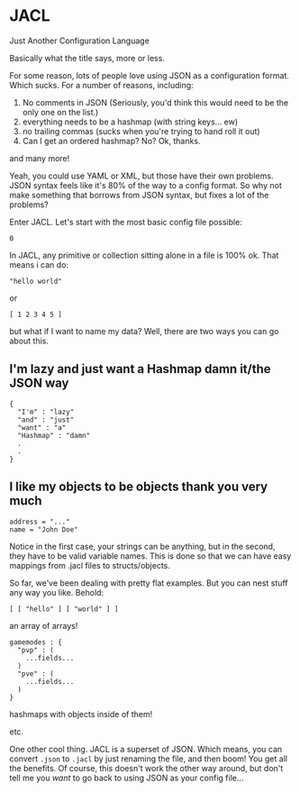 # JACL
Just Another Configuration Language

Basically what the title says, more or less.

For some reason, lots of people love using JSON as a configuration format. Which sucks. For a number of reasons, including:
1. No comments in JSON (Seriously, you'd think this would need to be the only one on the list.)
2. everything needs to be a hashmap (with string keys... ew)
3. no trailing commas (sucks when you're trying to hand roll it out)
4. Can I get an ordered hashmap? No? Ok, thanks.

and many more!

Yeah, you could use YAML or XML, but those have their own problems. JSON syntax feels like it's 80% of the way to a config format. So why not make something that borrows from JSON syntax, but fixes a lot of the problems?

Enter JACL. Let's start with the most basic config file possible:
```
0
```
In JACL, any primitive or collection sitting alone in a file is 100% ok. That means i can do:
```
"hello world"
```
or
```
[ 1 2 3 4 5 ]
```
but what if I want to name my data? Well, there are two ways you can go about this.
## I'm lazy and just want a Hashmap damn it/the JSON way
```
{
  "I'm" : "lazy"
  "and" : "just"
  "want" : "a"
  "Hashmap" : "damn"
  .
  .
}
```
## I like my objects to be objects thank you very much
```
address = "..."
name = "John Doe"
```
Notice in the first case, your strings can be anything, but in the second, they have to be valid variable names. This is done so that we can have easy mappings from .jacl files to structs/objects.

So far, we've been dealing with pretty flat examples. But you can nest stuff any way you like. Behold:
```
[ [ "hello" ] [ "world" ] ]
```
an array of arrays!
```
gamemodes : {
  "pvp" : (
    ...fields...
  )
  "pve" : (
    ...fields...
  )
}
```
hashmaps with objects inside of them!

etc.

One other cool thing. JACL is a superset of JSON. Which means, you can convert `.json` to `.jacl` by just renaming the file, and then boom! You get all the benefits. Of course, this doesn't work the other way around, but don't tell me you *want* to go back to using JSON as your config file... 
